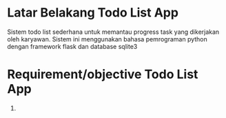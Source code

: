 # Latar Belakang Todo List App
Sistem todo list sederhana untuk memantau progress task yang dikerjakan oleh karyawan. Sistem ini menggunakan bahasa pemrograman python dengan framework flask dan database sqlite3

# Requirement/objective Todo List App
1. 
